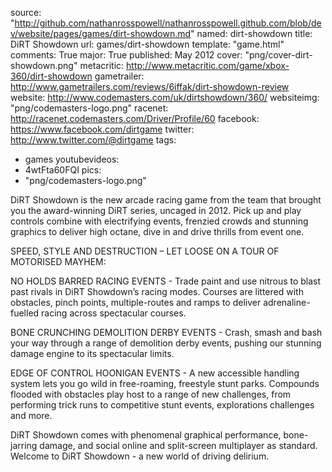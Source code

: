 source: "http://github.com/nathanrosspowell/nathanrosspowell.github.com/blob/dev/website/pages/games/dirt-showdown.md"
named: dirt-showdown
title: DiRT Showdown
url: games/dirt-showdown
template: "game.html"
comments: True
major: True
published: May 2012
cover: "png/cover-dirt-showdown.png"
metacritic: http://www.metacritic.com/game/xbox-360/dirt-showdown
gametrailer: http://www.gametrailers.com/reviews/6iffak/dirt-showdown-review
website: http://www.codemasters.com/uk/dirtshowdown/360/
websiteimg: "png/codemasters-logo.png"
racenet: http://racenet.codemasters.com/Driver/Profile/60
facebook: https://www.facebook.com/dirtgame
twitter: http://www.twitter.com/@dirtgame
tags:
- games
youtubevideos:
- 4wtFta60FQI 
pics:
- "png/codemasters-logo.png"

DiRT Showdown is the new arcade racing game from the team that brought you the award-winning DiRT series, uncaged in 2012. Pick up and play controls combine with electrifying events, frenzied crowds and stunning graphics to deliver high octane, dive in and drive thrills from event one.


SPEED, STYLE AND DESTRUCTION – LET LOOSE ON A TOUR OF MOTORISED MAYHEM:


NO HOLDS BARRED RACING EVENTS - Trade paint and use nitrous to blast past rivals in DiRT Showdown’s racing modes. Courses are littered with obstacles, pinch points, multiple-routes and ramps to deliver adrenaline-fuelled racing across spectacular courses.


BONE CRUNCHING DEMOLITION DERBY EVENTS - Crash, smash and bash your way through a range of demolition derby events, pushing our stunning damage engine to its spectacular limits.


EDGE OF CONTROL HOONIGAN EVENTS - A new accessible handling system lets you go wild in free-roaming, freestyle stunt parks. Compounds flooded with obstacles play host to a range of new challenges, from performing trick runs to competitive stunt events, explorations challenges and more.


DiRT Showdown comes with phenomenal graphical performance, bone-jarring damage, and social online and split-screen multiplayer as standard. Welcome to DiRT Showdown - a new world of driving delirium.
